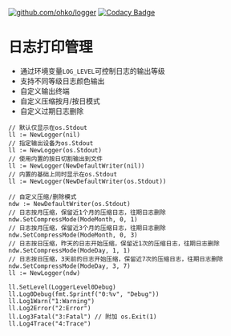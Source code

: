 [![github.com/ohko/logger](https://goreportcard.com/badge/github.com/ohko/logger)](https://goreportcard.com/report/github.com/ohko/logger)
[![Codacy Badge](https://api.codacy.com/project/badge/Grade/ab57f8d1f67b47699af16eafc089f8bf)](https://www.codacy.com/app/ohko/logger?utm_source=github.com&amp;utm_medium=referral&amp;utm_content=ohko/logger&amp;utm_campaign=Badge_Grade)

# 日志打印管理
-  通过环境变量`LOG_LEVEL`可控制日志的输出等级
-  支持不同等级日志颜色输出
-  自定义输出终端
-  自定义压缩按月/按日模式
-  自定义过期日志删除

```golang
// 默认仅显示在os.Stdout
ll := NewLogger(nil)
// 指定输出设备为os.Stdout
ll := NewLogger(os.Stdout)
// 使用内置的按日切割输出到文件
ll := NewLogger(NewDefaultWriter(nil))
// 内置的基础上同时显示在os.Stdout
ll := NewLogger(NewDefaultWriter(os.Stdout))

// 自定义压缩/删除模式
ndw := NewDefaultWriter(os.Stdout)
// 日志按月压缩，保留近1个月的压缩日志，往期日志删除
ndw.SetCompressMode(ModeMonth, 0, 1)
// 日志按月压缩，保留近3个月的压缩日志，往期日志删除
ndw.SetCompressMode(ModeMonth, 0, 3)
// 日志按日压缩，昨天的日志开始压缩，保留近1次的压缩日志，往期日志删除
ndw.SetCompressMode(ModeDay, 1, 1)
// 日志按日压缩，3天前的日志开始压缩，保留近7次的压缩日志，往期日志删除
ndw.SetCompressMode(ModeDay, 3, 7)
ll := NewLogger(ndw)

ll.SetLevel(LoggerLevel0Debug)
ll.Log0Debug(fmt.Sprintf("0:%v", "Debug"))
ll.Log1Warn("1:Warning")
ll.Log2Error("2:Error")
ll.Log3Fatal("3:Fatal") // 附加 os.Exit(1)
ll.Log4Trace("4:Trace")
```